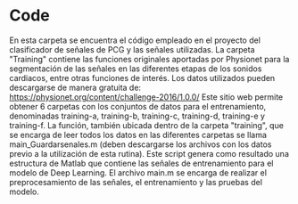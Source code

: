 # Code
En esta carpeta se encuentra el código empleado en el proyecto del clasificador de señales de PCG y las señales utilizadas. La carpeta "Training" contiene  las funciones originales aportadas por Physionet para la segmentación de las señales en las diferentes etapas de los sonidos cardiacos, entre otras funciones de interés.
Los datos utilizados pueden descargarse de manera gratuita de: https://physionet.org/content/challenge-2016/1.0.0/
Este sitio web permite obtener 6 carpetas con los conjuntos de datos para el entrenamiento, denominadas training-a, training-b, training-c, training-d, training-e y training-f.
La función, también ubicada dentro de la carpeta "training", que se encarga de leer todos los datos en las diferentes carpetas se llama main_Guardarsenales.m (deben descargarse los archivos con los datos previo a la utilización de esta rutina). Este script genera como resultado una estructura de Matlab que contiene las señales de entrenamiento para el modelo de Deep Learning.
El archivo main.m se encarga de realizar el preprocesamiento de las señales, el entrenamiento y las pruebas del modelo.
